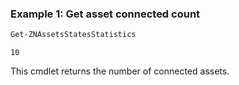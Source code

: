 ### Example 1: Get asset connected count
```powershell
Get-ZNAssetsStatesStatistics
```

```output
10
```

This cmdlet returns the number of connected assets.

